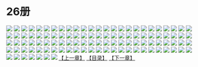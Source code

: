 # 26册
![](https://mao.mhtupian.com/uploads/img/7563/111255/1.jpg)
![](https://mao.mhtupian.com/uploads/img/7563/111255/2.jpg)
![](https://mao.mhtupian.com/uploads/img/7563/111255/3.jpg)
![](https://mao.mhtupian.com/uploads/img/7563/111255/4.jpg)
![](https://mao.mhtupian.com/uploads/img/7563/111255/5.jpg)
![](https://mao.mhtupian.com/uploads/img/7563/111255/6.jpg)
![](https://mao.mhtupian.com/uploads/img/7563/111255/7.jpg)
![](https://mao.mhtupian.com/uploads/img/7563/111255/8.jpg)
![](https://mao.mhtupian.com/uploads/img/7563/111255/9.jpg)
![](https://mao.mhtupian.com/uploads/img/7563/111255/10.jpg)
![](https://mao.mhtupian.com/uploads/img/7563/111255/11.jpg)
![](https://mao.mhtupian.com/uploads/img/7563/111255/12.jpg)
![](https://mao.mhtupian.com/uploads/img/7563/111255/13.jpg)
![](https://mao.mhtupian.com/uploads/img/7563/111255/14.jpg)
![](https://mao.mhtupian.com/uploads/img/7563/111255/15.jpg)
![](https://mao.mhtupian.com/uploads/img/7563/111255/16.jpg)
![](https://mao.mhtupian.com/uploads/img/7563/111255/17.jpg)
![](https://mao.mhtupian.com/uploads/img/7563/111255/18.jpg)
![](https://mao.mhtupian.com/uploads/img/7563/111255/19.jpg)
![](https://mao.mhtupian.com/uploads/img/7563/111255/20.jpg)
![](https://mao.mhtupian.com/uploads/img/7563/111255/21.jpg)
![](https://mao.mhtupian.com/uploads/img/7563/111255/22.jpg)
![](https://mao.mhtupian.com/uploads/img/7563/111255/23.jpg)
![](https://mao.mhtupian.com/uploads/img/7563/111255/24.jpg)
![](https://mao.mhtupian.com/uploads/img/7563/111255/25.jpg)
![](https://mao.mhtupian.com/uploads/img/7563/111255/26.jpg)
![](https://mao.mhtupian.com/uploads/img/7563/111255/27.jpg)
![](https://mao.mhtupian.com/uploads/img/7563/111255/28.jpg)
![](https://mao.mhtupian.com/uploads/img/7563/111255/29.jpg)
![](https://mao.mhtupian.com/uploads/img/7563/111255/30.jpg)
![](https://mao.mhtupian.com/uploads/img/7563/111255/31.jpg)
![](https://mao.mhtupian.com/uploads/img/7563/111255/32.jpg)
![](https://mao.mhtupian.com/uploads/img/7563/111255/33.jpg)
![](https://mao.mhtupian.com/uploads/img/7563/111255/34.jpg)
![](https://mao.mhtupian.com/uploads/img/7563/111255/35.jpg)
![](https://mao.mhtupian.com/uploads/img/7563/111255/36.jpg)
![](https://mao.mhtupian.com/uploads/img/7563/111255/37.jpg)
![](https://mao.mhtupian.com/uploads/img/7563/111255/38.jpg)
![](https://mao.mhtupian.com/uploads/img/7563/111255/39.jpg)
![](https://mao.mhtupian.com/uploads/img/7563/111255/40.jpg)
![](https://mao.mhtupian.com/uploads/img/7563/111255/41.jpg)
![](https://mao.mhtupian.com/uploads/img/7563/111255/42.jpg)
![](https://mao.mhtupian.com/uploads/img/7563/111255/43.jpg)
![](https://mao.mhtupian.com/uploads/img/7563/111255/44.jpg)
![](https://mao.mhtupian.com/uploads/img/7563/111255/45.jpg)
![](https://mao.mhtupian.com/uploads/img/7563/111255/46.jpg)
![](https://mao.mhtupian.com/uploads/img/7563/111255/47.jpg)
![](https://mao.mhtupian.com/uploads/img/7563/111255/48.jpg)
![](https://mao.mhtupian.com/uploads/img/7563/111255/49.jpg)
![](https://mao.mhtupian.com/uploads/img/7563/111255/50.jpg)
![](https://mao.mhtupian.com/uploads/img/7563/111255/51.jpg)
![](https://mao.mhtupian.com/uploads/img/7563/111255/52.jpg)
![](https://mao.mhtupian.com/uploads/img/7563/111255/53.jpg)
![](https://mao.mhtupian.com/uploads/img/7563/111255/54.jpg)
![](https://mao.mhtupian.com/uploads/img/7563/111255/55.jpg)
![](https://mao.mhtupian.com/uploads/img/7563/111255/56.jpg)
![](https://mao.mhtupian.com/uploads/img/7563/111255/57.jpg)
![](https://mao.mhtupian.com/uploads/img/7563/111255/58.jpg)
![](https://mao.mhtupian.com/uploads/img/7563/111255/59.jpg)
![](https://mao.mhtupian.com/uploads/img/7563/111255/60.jpg)
![](https://mao.mhtupian.com/uploads/img/7563/111255/61.jpg)
![](https://mao.mhtupian.com/uploads/img/7563/111255/62.jpg)
![](https://mao.mhtupian.com/uploads/img/7563/111255/63.jpg)
![](https://mao.mhtupian.com/uploads/img/7563/111255/64.jpg)
![](https://mao.mhtupian.com/uploads/img/7563/111255/65.jpg)
![](https://mao.mhtupian.com/uploads/img/7563/111255/66.jpg)
![](https://mao.mhtupian.com/uploads/img/7563/111255/67.jpg)
![](https://mao.mhtupian.com/uploads/img/7563/111255/68.jpg)
![](https://mao.mhtupian.com/uploads/img/7563/111255/69.jpg)
![](https://mao.mhtupian.com/uploads/img/7563/111255/70.jpg)
![](https://mao.mhtupian.com/uploads/img/7563/111255/71.jpg)
![](https://mao.mhtupian.com/uploads/img/7563/111255/72.jpg)
![](https://mao.mhtupian.com/uploads/img/7563/111255/73.jpg)
![](https://mao.mhtupian.com/uploads/img/7563/111255/74.jpg)
![](https://mao.mhtupian.com/uploads/img/7563/111255/75.jpg)
![](https://mao.mhtupian.com/uploads/img/7563/111255/76.jpg)
![](https://mao.mhtupian.com/uploads/img/7563/111255/77.jpg)
![](https://mao.mhtupian.com/uploads/img/7563/111255/78.jpg)
![](https://mao.mhtupian.com/uploads/img/7563/111255/79.jpg)
![](https://mao.mhtupian.com/uploads/img/7563/111255/80.jpg)
![](https://mao.mhtupian.com/uploads/img/7563/111255/81.jpg)
![](https://mao.mhtupian.com/uploads/img/7563/111255/82.jpg)
![](https://mao.mhtupian.com/uploads/img/7563/111255/83.jpg)
![](https://mao.mhtupian.com/uploads/img/7563/111255/84.jpg)
![](https://mao.mhtupian.com/uploads/img/7563/111255/85.jpg)
![](https://mao.mhtupian.com/uploads/img/7563/111255/86.jpg)
![](https://mao.mhtupian.com/uploads/img/7563/111255/87.jpg)
![](https://mao.mhtupian.com/uploads/img/7563/111255/88.jpg)
![](https://mao.mhtupian.com/uploads/img/7563/111255/89.jpg)
![](https://mao.mhtupian.com/uploads/img/7563/111255/90.jpg)
![](https://mao.mhtupian.com/uploads/img/7563/111255/91.jpg)
![](https://mao.mhtupian.com/uploads/img/7563/111255/92.jpg)
![](https://mao.mhtupian.com/uploads/img/7563/111255/93.jpg)
![](https://mao.mhtupian.com/uploads/img/7563/111255/94.jpg)
![](https://mao.mhtupian.com/uploads/img/7563/111255/95.jpg)
![](https://mao.mhtupian.com/uploads/img/7563/111255/96.jpg)
![](https://mao.mhtupian.com/uploads/img/7563/111255/97.jpg)
![](https://mao.mhtupian.com/uploads/img/7563/111255/98.jpg)
![](https://mao.mhtupian.com/uploads/img/7563/111255/99.jpg)
![](https://mao.mhtupian.com/uploads/img/7563/111255/100.jpg)
![](https://mao.mhtupian.com/uploads/img/7563/111255/101.jpg)
![](https://mao.mhtupian.com/uploads/img/7563/111255/102.jpg)
![](https://mao.mhtupian.com/uploads/img/7563/111255/103.jpg)
![](https://mao.mhtupian.com/uploads/img/7563/111255/104.jpg)
![](https://mao.mhtupian.com/uploads/img/7563/111255/105.jpg)
![](https://mao.mhtupian.com/uploads/img/7563/111255/106.jpg)
![](https://mao.mhtupian.com/uploads/img/7563/111255/107.jpg)
[【上一章】](./155.md)
[【目录】](./READMD.md)
[【下一章】](./157.md)
